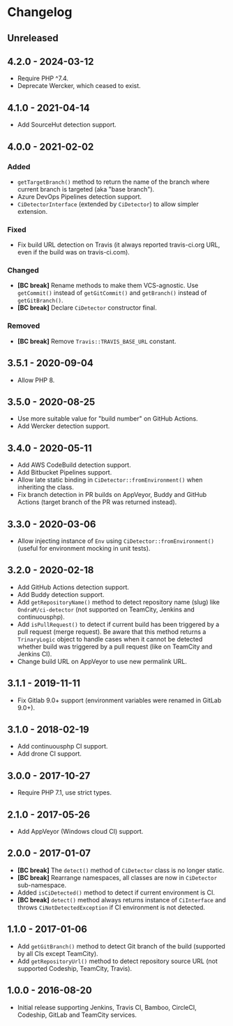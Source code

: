 # Changelog

<!-- There is always Unreleased section on the top. Subsections (Added, Changed, Fixed, Removed) should be added as needed. -->

## Unreleased

## 4.2.0 - 2024-03-12
- Require PHP ^7.4.
- Deprecate Wercker, which ceased to exist.

## 4.1.0 - 2021-04-14
- Add SourceHut detection support.

## 4.0.0 - 2021-02-02
### Added
- `getTargetBranch()` method to return the name of the branch where current branch is targeted (aka "base branch").
- Azure DevOps Pipelines detection support.
- `CiDetectorInterface` (extended by `CiDetector`) to allow simpler extension.

### Fixed
- Fix build URL detection on Travis (it always reported travis-ci.org URL, even if the build was on travis-ci.com).

### Changed
- **[BC break]** Rename methods to make them VCS-agnostic. Use `getCommit()` instead of `getGitCommit()` and `getBranch()` instead of `getGitBranch()`.
- **[BC break]** Declare `CiDetector` constructor final.

### Removed
- **[BC break]** Remove `Travis::TRAVIS_BASE_URL` constant.

## 3.5.1 - 2020-09-04
- Allow PHP 8.

## 3.5.0 - 2020-08-25
- Use more suitable value for "build number" on GitHub Actions.
- Add Wercker detection support.

## 3.4.0 - 2020-05-11
- Add AWS CodeBuild detection support.
- Add Bitbucket Pipelines support.
- Allow late static binding in `CiDetector::fromEnvironment()` when inheriting the class.
- Fix branch detection in PR builds on AppVeyor, Buddy and GitHub Actions (target branch of the PR was returned instead).

## 3.3.0 - 2020-03-06
- Allow injecting instance of `Env` using `CiDetector::fromEnvironment()` (useful for environment mocking in unit tests).

## 3.2.0 - 2020-02-18
- Add GitHub Actions detection support.
- Add Buddy detection support.
- Add `getRepositoryName()` method to detect repository name (slug) like `OndraM/ci-detector` (not supported on TeamCity, Jenkins and continuousphp).
- Add `isPullRequest()` to detect if current build has been triggered by a pull request (merge request).
  Be aware that this method returns a `TrinaryLogic` object to handle cases when it cannot be detected
  whether build was triggered by a pull request (like on TeamCity and Jenkins CI).
- Change build URL on AppVeyor to use new permalink URL.

## 3.1.1 - 2019-11-11
- Fix Gitlab 9.0+ support (environment variables were renamed in GitLab 9.0+).

## 3.1.0 - 2018-02-19
- Add continuousphp CI support.
- Add drone CI support.

## 3.0.0 - 2017-10-27
- Require PHP 7.1, use strict types.

## 2.1.0 - 2017-05-26
- Add AppVeyor (Windows cloud CI) support.

## 2.0.0 - 2017-01-07
- **[BC break]** The `detect()` method of `CiDetector` class is no longer static.
- **[BC break]** Rearrange namespaces, all classes are now in `CiDetector` sub-namespace.
- Added `isCiDetected()` method to detect if current environment is CI.
- **[BC break]** `detect()` method always returns instance of `CiInterface` and throws `CiNotDetectedException` if CI environment is not detected.

## 1.1.0 - 2017-01-06
- Add `getGitBranch()` method to detect Git branch of the build (supported by all CIs except TeamCity).
- Add `getRepositoryUrl()` method to detect repository source URL (not supported Codeship, TeamCity, Travis).

## 1.0.0 - 2016-08-20
- Initial release supporting Jenkins, Travis CI, Bamboo, CircleCI, Codeship, GitLab and TeamCity services.
